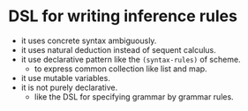 # DSL for writing inference rules

- it uses concrete syntax ambiguously.
- it uses natural deduction instead of sequent calculus.
- it use declarative pattern like the `(syntax-rules)` of scheme.
  - to express common collection like list and map.
- it use mutable variables.
- it is not purely declarative.
  - like the DSL for specifying grammar by grammar rules.
